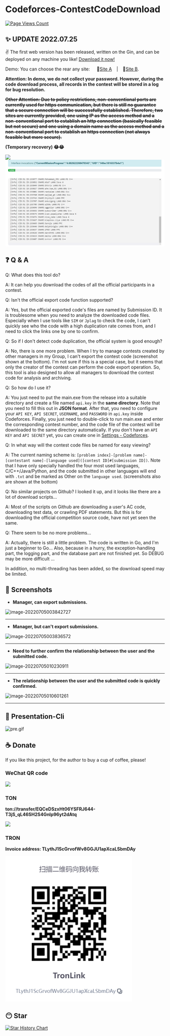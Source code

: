 # Codeforces-ContestCodeDownload

[![Page Views Count](https://badges.toozhao.com/badges/01G8Z5B0VBRMQF26321XZPZD8Q/green.svg)](https://badges.toozhao.com/stats/01G8Z5B0VBRMQF26321XZPZD8Q "Get your own page views count badge on badges.toozhao.com")

## ✨ UPDATE 2022.07.25
✌ The first web version has been released, written on the Gin, and can be deployed on any machine you like! [Download it now!](https://github.com/Yuzu815/Codeforces-ContestCodeDownload/releases/latest)

Demo: You can choose the rear any site: &emsp; 🤠[Site A](https://cf-demo.webdisk.online/) &ensp; | &ensp; 🧐[Site B](https://accelerate-cf-demo.webdisk.online/).

**Attention: In demo, we do not collect your password. However, during the code download process, all records in the contest will be stored in a log for bug resolution.**

~~**Other Attention: Due to policy restrictions, non-conventional ports are currently used for https communication, but there is still no guarantee that a secure connection will be successfully established. Therefore, two sites are currently provided, one using IP as the access method and a non-conventional port to establish an http connection (basically feasible but not secure) and one using a domain name as the access method and a non-conventional port to establish an https connection (not always feasible but more secure).**~~ 

**(Temporary recovery) 😂😂**

<img align="center" src="img/WebDownload.png" />

<img align="center" src="img/demo2.png" />

## ❓ Q & A

Q: What does this tool do?

A: It can help you download the codes of all the official participants in a contest.

Q: Isn't the official export code function supported?

A: Yes, but the official exported code's files are named by Submission ID. It is troublesome when you need to analyze the downloaded code files. Especially when I use tools like `SIM` or `Jplag` to check the code, I can't quickly see who the code with a high duplication rate comes from, and I need to click the links one by one to confirm.

Q: So if I don't detect code duplication, the official system is good enough?

A: No, there is one more problem. When I try to manage contests created by other managers in my Group, I can't export the contest code (screenshot shown at the bottom). I'm not sure if this is a special case, but it seems that only the creator of the contest can perform the code export operation. So, this tool is also designed to allow all managers to download the contest code for analysis and archiving.

Q: So how do I use it?

A: You just need to put the main.exe from the release into a suitable directory and create a file named `api.key` in the **same directory**. Note that you need to fill this out in **JSON format**. After that, you need to configure your `API KEY`, `API SECRET`, `USERNAME`, and `PASSWORD` in `api.key` inside Codeforces. Finally, you just need to double-click to run main.exe and enter the corresponding contest number, and the code file of the contest will be downloaded to the same directory automatically. If you don't have an `API KEY` and `API SECRET` yet, you can create one in [Settings - Codeforces](https://codeforces.com/settings/api).

Q: In what way will the contest code files be named for easy viewing?

A: The current naming scheme is: `[problem index]-[problem name]-[contestant name]-[language used]([contest ID]#[submission ID])`. Note that I have only specially handled the four most used languages, C/C++/Java/Python, and the code submitted in other languages will end with `.txt` and be marked as Other on the `language used`. (screenshots also are shown at the bottom)

Q: No similar projects on Github? I looked it up, and it looks like there are a lot of download scripts...

A: Most of the scripts on Github are downloading a user's AC code, downloading test data, or crawling PDF statements. But this is for downloading the official competition source code, have not yet seen the same.

Q: There seem to be no more problems...

A: Actually, there is still a little problem. The code is written in Go, and I'm just a beginner to Go... Also, because in a hurry, the exception-handling part, the logging part, and the database part are not finished yet. So DEBUG may be more difficult ...

In addition, no multi-threading has been added, so the download speed may be limited.

## 🎈 Screenshots

- **Manager, can export submissions.**

![image-20220705003842727](img/pic2.png)

---

- **Manager, but can't export submissions.**

![image-20220705003836572](img/pic1.png)

---

- **Need to further confirm the relationship between the user and the submitted code.**

![image-20220705010230911](img/jplag1.png)

---



- **The relationship between the user and the submitted code is quickly confirmed.**

![image-20220705010601261](img/jplag2.png)

---

## 🎨 Presentation-Cli

![pre.gif](img/Pre.gif)


## ☕ Donate

If you like this project, for the author to buy a cup of coffee, please!

### WeChat QR code

<img src="https://github.com/Yuzu815/Codeforces-ContestCodeDownload/blob/main/img/donate.png?raw=true" width="300px">

### TON

**ton://transfer/EQCeDSzxHt06YSFRJ644-T3jS_qL46SH2S4Gnlp96yt2dAtq**

<img src="https://raw.githubusercontent.com/Yuzu815/Codeforces-ContestCodeDownload/769dec60def806cc8c03887da09f72fafc9f1556/TON%20QR.png" width="300px">

### TRON

**Invoice address: TLythJ1ScGrvofWv8GGJU1apXcaLSbmDAy**

<img src="https://github.com/Yuzu815/Codeforces-ContestCodeDownload/blob/main/img/TronLink.png?raw=true" width="400px">



## 😶 Star 

[![Star History Chart](https://api.star-history.com/svg?repos=Yuzu815/Codeforces-ContestCodeDownload&type=Date)](https://star-history.com/#Yuzu815/Codeforces-ContestCodeDownload&Date)




